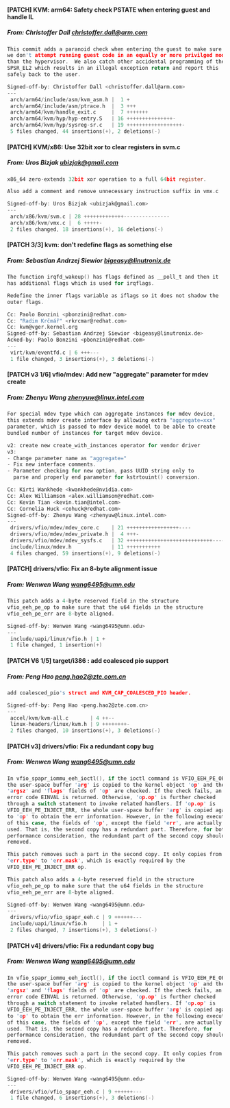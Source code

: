 #### [PATCH] KVM: arm64: Safety check PSTATE when entering guest and handle IL
##### From: Christoffer Dall <christoffer.dall@arm.com>

```c
This commit adds a paranoid check when entering the guest to make sure
we don't attempt running guest code in an equally or more privilged mode
than the hypervisor.  We also catch other accidental programming of the
SPSR_EL2 which results in an illegal exception return and report this
safely back to the user.

Signed-off-by: Christoffer Dall <christoffer.dall@arm.com>
---
 arch/arm64/include/asm/kvm_asm.h |  1 +
 arch/arm64/include/asm/ptrace.h  |  3 +++
 arch/arm64/kvm/handle_exit.c     |  7 +++++++
 arch/arm64/kvm/hyp/hyp-entry.S   | 16 +++++++++++++++-
 arch/arm64/kvm/hyp/sysreg-sr.c   | 19 ++++++++++++++++++-
 5 files changed, 44 insertions(+), 2 deletions(-)

```
#### [PATCH] KVM/x86: Use 32bit xor to clear registers in svm.c
##### From: Uros Bizjak <ubizjak@gmail.com>

```c
x86_64 zero-extends 32bit xor operation to a full 64bit register.

Also add a comment and remove unnecessary instruction suffix in vmx.c

Signed-off-by: Uros Bizjak <ubizjak@gmail.com>
---
 arch/x86/kvm/svm.c | 28 +++++++++++++---------------
 arch/x86/kvm/vmx.c |  6 +++++-
 2 files changed, 18 insertions(+), 16 deletions(-)

```
#### [PATCH 3/3] kvm: don't redefine flags as something else
##### From: Sebastian Andrzej Siewior <bigeasy@linutronix.de>

```c
The function irqfd_wakeup() has flags defined as __poll_t and then it
has additional flags which is used for irqflags.

Redefine the inner flags variable as iflags so it does not shadow the
outer flags.

Cc: Paolo Bonzini <pbonzini@redhat.com>
Cc: "Radim Krčmář" <rkrcmar@redhat.com>
Cc: kvm@vger.kernel.org
Signed-off-by: Sebastian Andrzej Siewior <bigeasy@linutronix.de>
Acked-by: Paolo Bonzini <pbonzini@redhat.com>
---
 virt/kvm/eventfd.c | 6 +++---
 1 file changed, 3 insertions(+), 3 deletions(-)

```
#### [PATCH v3 1/6] vfio/mdev: Add new "aggregate" parameter for mdev create
##### From: Zhenyu Wang <zhenyuw@linux.intel.com>

```c
For special mdev type which can aggregate instances for mdev device,
this extends mdev create interface by allowing extra "aggregate=xxx"
parameter, which is passed to mdev device model to be able to create
bundled number of instances for target mdev device.

v2: create new create_with_instances operator for vendor driver
v3:
- Change parameter name as "aggregate="
- Fix new interface comments.
- Parameter checking for new option, pass UUID string only to
  parse and properly end parameter for kstrtouint() conversion.

Cc: Kirti Wankhede <kwankhede@nvidia.com>
Cc: Alex Williamson <alex.williamson@redhat.com>
Cc: Kevin Tian <kevin.tian@intel.com>
Cc: Cornelia Huck <cohuck@redhat.com>
Signed-off-by: Zhenyu Wang <zhenyuw@linux.intel.com>
---
 drivers/vfio/mdev/mdev_core.c    | 21 +++++++++++++++++----
 drivers/vfio/mdev/mdev_private.h |  4 +++-
 drivers/vfio/mdev/mdev_sysfs.c   | 32 ++++++++++++++++++++++++++++----
 include/linux/mdev.h             | 11 +++++++++++
 4 files changed, 59 insertions(+), 9 deletions(-)

```
#### [PATCH] drivers/vfio: Fix an 8-byte alignment issue
##### From: Wenwen Wang <wang6495@umn.edu>

```c
This patch adds a 4-byte reserved field in the structure
vfio_eeh_pe_op to make sure that the u64 fields in the structure
vfio_eeh_pe_err are 8-byte aligned.

Signed-off-by: Wenwen Wang <wang6495@umn.edu>
---
 include/uapi/linux/vfio.h | 1 +
 1 file changed, 1 insertion(+)

```
#### [PATCH V6 1/5]  target/i386 : add coalesced pio support
##### From: Peng Hao <peng.hao2@zte.com.cn>

```c
add coalesced_pio's struct and KVM_CAP_COALESCED_PIO header.

Signed-off-by: Peng Hao <peng.hao2@zte.com.cn>
---
 accel/kvm/kvm-all.c       | 4 ++--
 linux-headers/linux/kvm.h | 9 ++++++++-
 2 files changed, 10 insertions(+), 3 deletions(-)

```
#### [PATCH v3] drivers/vfio: Fix a redundant copy bug
##### From: Wenwen Wang <wang6495@umn.edu>

```c
In vfio_spapr_iommu_eeh_ioctl(), if the ioctl command is VFIO_EEH_PE_OP,
the user-space buffer 'arg' is copied to the kernel object 'op' and the
'argsz' and 'flags' fields of 'op' are checked. If the check fails, an
error code EINVAL is returned. Otherwise, 'op.op' is further checked
through a switch statement to invoke related handlers. If 'op.op' is
VFIO_EEH_PE_INJECT_ERR, the whole user-space buffer 'arg' is copied again
to 'op' to obtain the err information. However, in the following execution
of this case, the fields of 'op', except the field 'err', are actually not
used. That is, the second copy has a redundant part. Therefore, for both
performance consideration, the redundant part of the second copy should be
removed.

This patch removes such a part in the second copy. It only copies from
'err.type' to 'err.mask', which is exactly required by the
VFIO_EEH_PE_INJECT_ERR op.

This patch also adds a 4-byte reserved field in the structure
vfio_eeh_pe_op to make sure that the u64 fields in the structure
vfio_eeh_pe_err are 8-byte aligned.

Signed-off-by: Wenwen Wang <wang6495@umn.edu>
---
 drivers/vfio/vfio_spapr_eeh.c | 9 ++++++---
 include/uapi/linux/vfio.h     | 1 +
 2 files changed, 7 insertions(+), 3 deletions(-)

```
#### [PATCH v4] drivers/vfio: Fix a redundant copy bug
##### From: Wenwen Wang <wang6495@umn.edu>

```c
In vfio_spapr_iommu_eeh_ioctl(), if the ioctl command is VFIO_EEH_PE_OP,
the user-space buffer 'arg' is copied to the kernel object 'op' and the
'argsz' and 'flags' fields of 'op' are checked. If the check fails, an
error code EINVAL is returned. Otherwise, 'op.op' is further checked
through a switch statement to invoke related handlers. If 'op.op' is
VFIO_EEH_PE_INJECT_ERR, the whole user-space buffer 'arg' is copied again
to 'op' to obtain the err information. However, in the following execution
of this case, the fields of 'op', except the field 'err', are actually not
used. That is, the second copy has a redundant part. Therefore, for
performance consideration, the redundant part of the second copy should be
removed.

This patch removes such a part in the second copy. It only copies from
'err.type' to 'err.mask', which is exactly required by the
VFIO_EEH_PE_INJECT_ERR op.

Signed-off-by: Wenwen Wang <wang6495@umn.edu>
---
 drivers/vfio/vfio_spapr_eeh.c | 9 ++++++---
 1 file changed, 6 insertions(+), 3 deletions(-)

```
